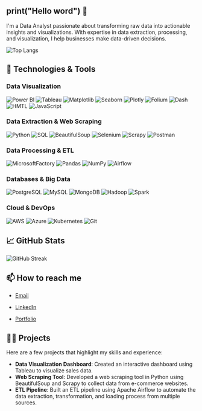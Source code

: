 
## print("Hello word") 👋

I'm a Data Analyst passionate about transforming raw data into actionable insights and visualizations. With expertise in data extraction, processing, and visualization, I help businesses make data-driven decisions.

![Top Langs](https://github-readme-stats.vercel.app/api/top-langs/?username=JackCaolho&theme=tokyonight&layout=compact)

## 🔧 Technologies & Tools
### Data Visualization
![Power BI](https://img.shields.io/badge/-Power%20BI-333?style=flat&logo=power-bi)
![Tableau](https://img.shields.io/badge/-Tableau-333?style=flat&logo=tableau)
![Matplotlib](https://img.shields.io/badge/-Matplotlib-333?style=flat&logo=python)
![Seaborn](https://img.shields.io/badge/-Seaborn-333?style=flat&logo=python)
![Plotly](https://img.shields.io/badge/-Plotly-333?style=flat&logo=plotly)
![Folium](https://img.shields.io/badge/-Folium-333?style=flat&logo=python)
![Dash](https://img.shields.io/badge/-Dash-333?style=flat&logo=plotly)
![HMTL](https://img.shields.io/badge/-HTML-333?style=flat&logo=html5)
![JavaScript](https://img.shields.io/badge/-JavaScript-333?style=flat&logo=javascript)


### Data Extraction & Web Scraping
![Python](https://img.shields.io/badge/-Python-333?style=flat&logo=python)
![SQL](https://img.shields.io/badge/-SQL-333?style=flat&logo=postgresql)
![BeautifulSoup](https://img.shields.io/badge/-BeautifulSoup-333?style=flat&logo=python)
![Selenium](https://img.shields.io/badge/-Selenium-333?style=flat&logo=selenium)
![Scrapy](https://img.shields.io/badge/-Scrapy-333?style=flat&logo=scrapy)
![Postman](https://img.shields.io/badge/-API-333?style=flat&logo=postman)

### Data Processing & ETL
![MicrosoftFactory](https://img.shields.io/badge/-Azure%20Data%20Factory-333)
![Pandas](https://img.shields.io/badge/-Pandas-333?style=flat&logo=pandas)
![NumPy](https://img.shields.io/badge/-NumPy-333?style=flat&logo=numpy)
![Airflow](https://img.shields.io/badge/-PySpark-333?style=flat&logo=apache-spark)


### Databases & Big Data
![PostgreSQL](https://img.shields.io/badge/-PostgreSQL-333?style=flat&logo=postgresql)
![MySQL](https://img.shields.io/badge/-MySQL-333?style=flat&logo=mysql)
![MongoDB](https://img.shields.io/badge/-MongoDB-333?style=flat&logo=mongodb)
![Hadoop](https://img.shields.io/badge/-Hadoop-333?style=flat&logo=apache-hadoop)
![Spark](https://img.shields.io/badge/-Spark-333?style=flat&logo=apache-spark)

### Cloud & DevOps
![AWS](https://img.shields.io/badge/-AWS-333?style=flat&logo=amazon-aws)
![Azure](https://img.shields.io/badge/-Azure-333?style=flat&logo=microsoft-azure)
![Kubernetes](https://img.shields.io/badge/-Kubernetes-333?style=flat&logo=kubernetes)
![Git](https://img.shields.io/badge/-Git-333?style=flat&logo=git)

## 📈 GitHub Stats
![GitHub Streak](https://github-readme-streak-stats.herokuapp.com/?user=SeuNomeDeUsuario&theme=tokyonight)

## 📫 How to reach me
- [Email](mailto:gustavoallify@gmail.com)
- [LinkedIn](https://www.linkedin.com/in/gustavo-allify/)

- [Portfolio](https://gustavoallify.com)

## 🧑‍💻 Projects
Here are a few projects that highlight my skills and experience:
- **Data Visualization Dashboard**: Created an interactive dashboard using Tableau to visualize sales data.
- **Web Scraping Tool**: Developed a web scraping tool in Python using BeautifulSoup and Scrapy to collect data from e-commerce websites.
- **ETL Pipeline**: Built an ETL pipeline using Apache Airflow to automate the data extraction, transformation, and loading process from multiple sources.

